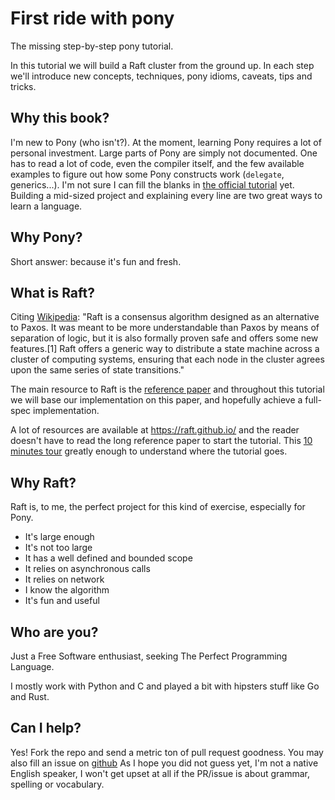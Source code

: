 # First ride with pony

The missing step-by-step pony tutorial.

In this tutorial we will build a Raft cluster from the ground up. In each step
we'll introduce new concepts, techniques, pony idioms, caveats, tips and tricks.

## Why this book?

I'm new to Pony (who isn't?). At the moment, learning Pony requires a lot of
personal investment. Large parts of Pony are simply not documented. One has to
read a lot of code, even the compiler itself, and the few available examples to
figure out how some Pony constructs work (`delegate`, generics...). I'm not
sure I can fill the blanks in [the official
tutorial](http://tutorial.ponylang.org/) yet. Building a mid-sized project and
explaining every line are two great ways to learn a language.

## Why Pony?

Short answer: because it's fun and fresh.

## What is Raft?

Citing [Wikipedia](https://en.wikipedia.org/wiki/Raft_(computer_science)):
"Raft is a consensus algorithm designed as an alternative to Paxos. It was
meant to be more understandable than Paxos by means of separation of logic, but
it is also formally proven safe and offers some new features.[1] Raft offers a
generic way to distribute a state machine across a cluster of computing
systems, ensuring that each node in the cluster agrees upon the same series of
state transitions."

The main resource to Raft is the [reference
paper](https://ramcloud.stanford.edu/wiki/download/attachments/11370504/raft.pdf)
and throughout this tutorial we will base our implementation on this paper, and
hopefully achieve a full-spec implementation.

A lot of resources are available at https://raft.github.io/ and the reader
doesn't have to read the long reference paper to start the tutorial. This [10
minutes tour](http://thesecretlivesofdata.com/raft/) greatly enough to
understand where the tutorial goes.

## Why Raft?

Raft is, to me, the perfect project for this kind of exercise, especially for
Pony.

* It's large enough
* It's not too large
* It has a well defined and bounded scope
* It relies on asynchronous calls
* It relies on network
* I know the algorithm
* It's fun and useful

## Who are you?

Just a Free Software enthusiast, seeking The Perfect Programming Language.

I mostly work with Python and C and played a bit with hipsters stuff like Go
and Rust.

## Can I help?

Yes! Fork the repo and send a metric ton of pull request goodness. You may also
fill an issue on [github](https://github.com/lisael/first-ride-with-pony) As I
hope you did not guess yet, I'm not a native English speaker, I won't get upset
at all if the PR/issue is about grammar, spelling or vocabulary.
